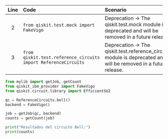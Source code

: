 | Line | Code | Scenario | Reference | Artifact | Refactoring |
| :--: | :--- | :------- | :-------: | :------- | :---------- |
| 2 | `from qiskit.test.mock import FakeVigo` | Deprecation -> The qiskit.test.mock module is deprecated and will be removed in a future release. | qrn_tax_ddbb-119b923d32584729b34561891a44f4a4 | qiskit.test.mock | `from qiskit_ibm_provider import FakeVigo` |
| 3 | `from qiskit.test.reference_circuits import ReferenceCircuits` | Deprecation -> The qiskit.test.reference_circuits module is deprecated and will be removed in a future release.  | qrn_tax_ddbb-38326a9fd05547208a5a4549c89c9609 | qiskit.test.reference_circuits | `from qiskit.circuit.library import EfficientSU2` |

```python
from mylib import getJob, getCount
from qiskit_ibm_provider import FakeVigo
from qiskit.circuit.library import EfficientSU2

qc = ReferenceCircuits.bell()
backend = FakeVigo()

job = getJob(qc, backend)
counts = getCount(job)

print("Resultados del circuito Bell:")
print(counts)
```